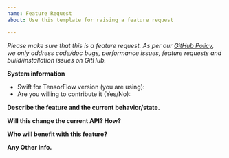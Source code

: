 ```yaml
---
name: Feature Request
about: Use this template for raising a feature request

---
```


<em>Please make sure that this is a feature request. As per our [GitHub Policy](https://github.com/boronhub/swift/blob/master/KNOWN_ISSUES.md), we only address code/doc bugs, performance issues, feature requests and build/installation issues on GitHub.</em>


**System information**
- Swift for TensorFlow version (you are using):
- Are you willing to contribute it (Yes/No):



**Describe the feature and the current behavior/state.**

**Will this change the current API? How?**

**Who will benefit with this feature?**

**Any Other info.**
